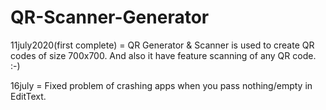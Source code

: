 # QR-Scanner-Generator

11july2020(first complete) = QR Generator & Scanner is used to create QR codes of size 700x700. And also it have feature scanning of any QR code. :-)

16july = Fixed problem of crashing apps when you pass nothing/empty in EditText.
